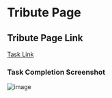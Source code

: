 # Tribute Page

## Tribute Page Link
[Task Link](https://www.freecodecamp.org/learn/2022/responsive-web-design/build-a-tribute-page-project/build-a-tribute-page)

### Task Completion Screenshot
![image](https://user-images.githubusercontent.com/76789333/180315358-cae26f1f-b400-4e1b-9af9-2f6a1b776b10.png)
